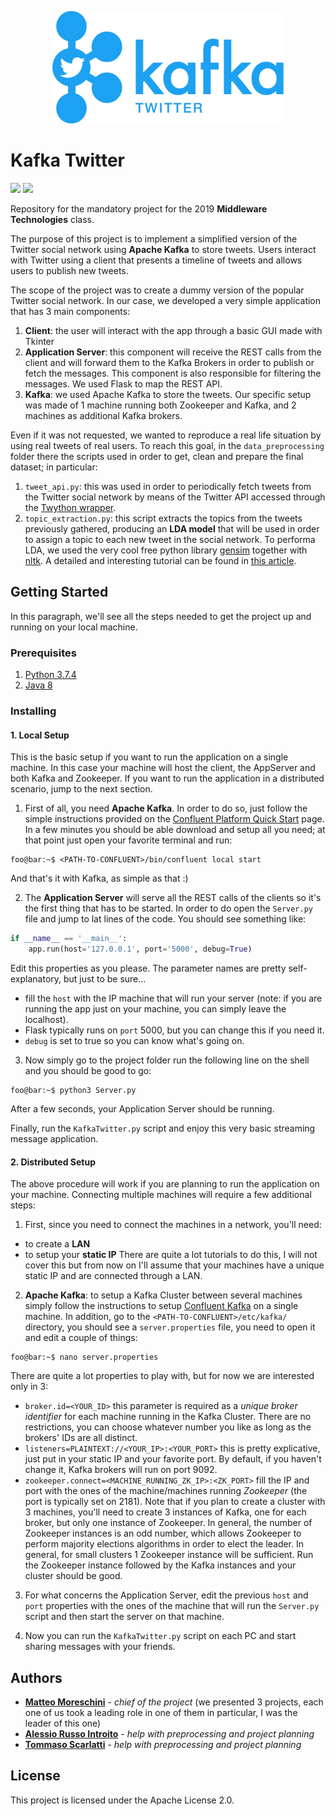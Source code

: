 <p align="center">
<img height=180px src="https://github.com/tmscarla/kafka-twitter/blob/master/logo.jpg?raw=true"/>
</p>

# Kafka Twitter

<img src="https://img.shields.io/github/license/teomores/kafka-twitter"/> <img src="https://img.shields.io/github/issues/teomores/kafka-twitter"/>

Repository for the mandatory project for the 2019 **Middleware Technologies** class.

The purpose of  this project is to implement a simplified version of the Twitter social network using **Apache Kafka** to store tweets. Users interact with Twitter using a client that presents a timeline of tweets and allows users to publish new tweets.

The scope of the project was to create a dummy version of the popular Twitter social network. In our case, we developed a very simple application that has 3 main components:
1. **Client**: the user will interact with the app through a basic GUI made with Tkinter
2. **Application Server**: this component will receive the REST calls from the client and will forward them to the Kafka Brokers in order to publish or fetch the messages. This component is also responsible for filtering the messages. We used Flask to map the REST API.
3. **Kafka**: we used Apache Kafka to store the tweets. Our specific setup was made of 1 machine running both Zookeeper and Kafka, and 2 machines as additional Kafka brokers.

Even if it was not requested, we wanted to reproduce a real life situation by using
real tweets of real users. To reach this goal, in the <code>data_preprocessing</code>
folder there the scripts used in order to get, clean and prepare the final dataset; in particular:
1. `tweet_api.py`: this was used in order to periodically fetch tweets from the Twitter social network by means of the Twitter API accessed through the [Twython wrapper](https://twython.readthedocs.io/en/latest/).
2. `topic_extraction.py`: this script extracts the topics from the tweets previously gathered, producing an **LDA model** that will be used in order to assign a topic to each new tweet in the social network. To performa LDA, we used the very cool free python library [gensim](https://radimrehurek.com/gensim/) together with [nltk](https://www.nltk.org/). A detailed and interesting tutorial can be found in [this article](https://towardsdatascience.com/topic-modelling-in-python-with-nltk-and-gensim-4ef03213cd21).

## Getting Started
In this paragraph, we'll see all the steps needed to get the project up and running on your local machine.
### Prerequisites
1. [Python 3.7.4](https://www.python.org/downloads/release/python-374/)
2. [Java 8](https://www.java.com/it/download/)

### Installing
#### 1. Local Setup
This is the basic setup if you want to run the application on a single machine. In this case your machine will host the client, the AppServer and both Kafka and Zookeeper. If you want to run the application in a distributed scenario, jump to the next section.

1. First of all, you need **Apache Kafka**. In order to do so, just follow the simple instructions provided on the [Confluent Platform Quick Start](https://docs.confluent.io/current/quickstart/ce-quickstart.html#ce-quickstart) page. In a few minutes you should be able download and setup all you need; at that point just open your favorite terminal and run:
```console
foo@bar:~$ <PATH-TO-CONFLUENT>/bin/confluent local start
```
And that's it with Kafka, as simple as that :)

2. The **Application Server** will serve all the REST calls of the clients so it's the first thing that has to be started. In order to do open the `Server.py` file and jump to lat lines of the code. You should see something like:
```python
if __name__ == '__main__':
    app.run(host='127.0.0.1', port='5000', debug=True)
```
Edit this properties as you please. The parameter names are pretty self-explanatory, but just to be sure...
- fill the `host` with the IP machine that will run your server (note: if you are running the app just on your machine, you can simply leave the localhost).
- Flask typically runs on `port` 5000, but you can change this if you need it.
- `debug` is set to true so you can know what's going on.
3. Now simply go to the project folder run the following line on the shell and you should be good to go:
```console
foo@bar:~$ python3 Server.py
```
After a few seconds, your Application Server should be running.

Finally, run the `KafkaTwitter.py` script and enjoy this very basic streaming message application.

#### 2. Distributed Setup
The above procedure will work if you are planning to run the application on your machine. Connecting multiple machines will require a few additional steps:
1. First, since you need to connect the machines in a network, you'll need:
- to create a **LAN**
- to setup your **static IP**
There are quite a lot tutorials to do this, I will not cover this but from now on I'll assume that your machines have a unique static IP and are connected through a LAN.

2. **Apache Kafka**: to setup a Kafka Cluster between several machines simply follow the instructions to setup [Confluent Kafka](https://docs.confluent.io/current/quickstart/ce-quickstart.html#ce-quickstart) on a single machine. In addition, go to the `<PATH-TO-CONFLUENT>/etc/kafka/` directory, you should see a `server.properties` file, you need to open it and edit a couple of things:
```console
foo@bar:~$ nano server.properties
```
There are quite a lot properties to play with, but for now we are interested only in 3:

- `broker.id=<YOUR_ID>` this parameter is required as a *unique broker identifier* for each machine running in the Kafka Cluster. There are no restrictions, you can choose whatever number you like as long as the brokers' IDs are all distinct.
- `listeners=PLAINTEXT://<YOUR_IP>:<YOUR_PORT>` this is pretty explicative, just put in your static IP and your favorite port. By default, if you haven't change it, Kafka brokers will run on port 9092.
- `zookeeper.connect=<MACHINE_RUNNING_ZK_IP>:<ZK_PORT>` fill the IP and port with the ones of the machine/machines running *Zookeeper* (the port is typically set on 2181). Note that if you plan to create a cluster with 3 machines, you'll need to create 3 instances of Kafka, one for each broker, but only one instance of Zookeeper. In general, the number of Zookeeper instances is an odd number, which allows Zookeeper to perform majority elections algorithms in order to elect the leader. In general, for small clusters 1 Zookeeper instance will be sufficient. Run the Zookeeper instance followed by the Kafka instances and your cluster should be good.

3. For what concerns the Application Server, edit the previous `host` and `port` properties with the ones of the machine that will run the `Server.py` script and then start the server on that machine.

4. Now you can run the `KafkaTwitter.py` script on each PC and start sharing messages  with your friends.

## Authors
- [**Matteo Moreschini**](https://github.com/teomores) - *chief of the project* (we presented 3 projects, each one of us took a leading role in one of them in particular, I was the leader of this one)
- [**Alessio Russo Introito**](https://github.com/russointroitoa) - *help with preprocessing and project planning*
- [**Tommaso Scarlatti**](https://github.com/tmscarla) - *help with preprocessing and project planning*

## License
This project is licensed under the Apache License 2.0.

